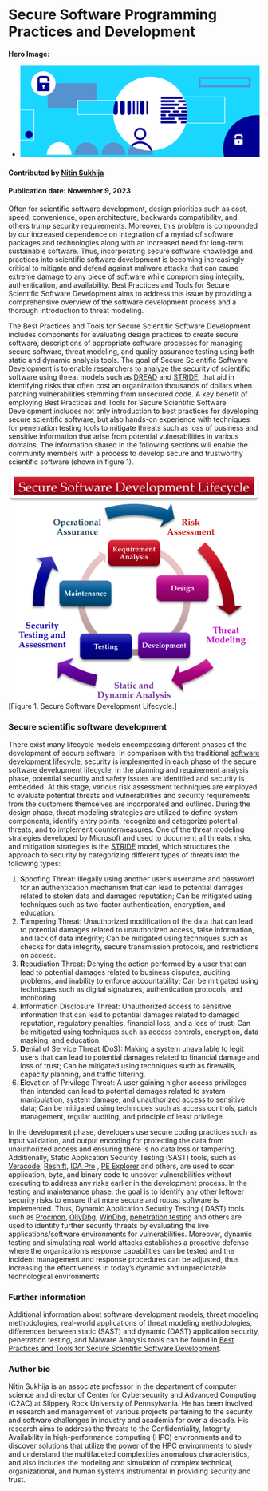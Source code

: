 # Secure Software Programming Practices and Development

**Hero Image:**

 - <img src='../../images/Blog_2312_Security.png' />

#### Contributed by [Nitin Sukhija](https://www.linkedin.com/in/nitin-sukhija-a36882b6/)

#### Publication date: November 9, 2023

<!--
The Best Practices and Tools for Secure Scientific Software Development includes components for evaluating design practices to create secure software, descriptions of appropriate software processes for managing secure software, threat modeling, and quality assurance testing using both static and dynamic analysis tools.
-->

Often for scientific software development, design priorities such as cost, speed, convenience, open architecture, backwards compatibility, and others trump security requirements. Moreover, this problem is compounded by our increased dependence on integration of a myriad of software packages and technologies along with an increased need for long-term sustainable software. Thus, incorporating secure software knowledge and practices into scientific software development is becoming increasingly critical to mitigate and defend against malware attacks that can cause extreme damage to any piece of software while compromising integrity, authentication, and availability. Best Practices and Tools for Secure Scientific Software Development aims to address this issue by providing a comprehensive overview of the software development process and a thorough introduction to threat modeling.

The Best Practices and Tools for Secure Scientific Software Development includes components for evaluating design practices to create secure software, descriptions of appropriate software processes for managing secure software, threat modeling, and quality assurance testing using both static and dynamic analysis tools. The goal of Secure Scientific Software Development is to enable researchers to analyze the security of scientific software using threat models such as [DREAD](https://en.wikipedia.org/wiki/DREAD_(risk_assessment_model)) and [STRIDE](https://en.wikipedia.org/wiki/STRIDE_(security)), that aid in identifying risks that often cost an organization thousands of dollars when patching vulnerabilities stemming from unsecured code. A key benefit of employing Best Practices and Tools for Secure Scientific Software Development includes not only introduction to best practices for developing secure scientific software, but also hands-on experience with techniques for penetration testing tools to mitigate threats such as loss of business and sensitive information that arise from potential vulnerabilities in various domains. The information shared in the following sections will enable the community members with a process to develop secure and trustworthy scientific software (shown in figure 1).

<img src='../../images/2023-09-sec-sw-prg-practices-and-dev-nsukhija.png' class='page' />[Figure 1. Secure Software Development Lifecycle.]

### Secure scientific software development

There exist many lifecycle models encompassing different phases of the development of secure software. In comparison with the traditional [software development lifecycle](https://en.wikipedia.org/wiki/Systems_development_life_cycle), security is implemented in each phase of the secure software development lifecycle. In the planning and requirement analysis phase, potential security and safety issues are identified and security is embedded. At this stage, various risk assessment techniques are employed to evaluate potential threats and vulnerabilities and security requirements from the customers themselves are incorporated and outlined. During the design phase, threat modeling strategies are utilized to define system components, identify entry points, recognize and categorize potential threats, and to implement countermeasures. One of the threat modeling strategies developed by Microsoft and used to document all threats, risks, and mitigation strategies is the [STRIDE](https://learn.microsoft.com/en-us/azure/security/develop/threat-modeling-tool-threats) model, which structures  the approach to security by categorizing different types of threats into the following types:

1. **S**poofing Threat: Illegally using another user’s username and password for an authentication mechanism that can lead to potential damages related to stolen data and damaged reputation; Can be mitigated using techniques such as two-factor authentication, encryption, and education.
2. **T**ampering Threat: Unauthorized modification of the data that can lead to potential damages related to unauthorized access, false information, and lack of data integrity; Can be mitigated using techniques such as checks for data integrity, secure transmission protocols, and restrictions on access.
3. **R**epudiation Threat: Denying the action performed by a user that can lead to potential damages related to business disputes, auditing problems, and inability to enforce accountability; Can be mitigated using techniques such as digital signatures, authentication protocols, and monitoring.
4. **I**nformation Disclosure Threat: Unauthorized access to sensitive information that can lead to potential damages related to damaged reputation, regulatory penalties, financial loss, and a loss of trust; Can be mitigated using techniques such as access controls, encryption, data masking, and education.
5. **D**enial of Service Threat (DoS): Making a system unavailable to legit users that can lead to potential damages related to financial damage and loss of trust; Can be mitigated using techniques such as firewalls, capacity planning, and traffic filtering.
6. **E**levation of Privilege Threat: A user gaining higher access privileges than intended can lead to potential damages related to system manipulation, system damage, and unauthorized access to sensitive data; Can be mitigated using techniques such as access controls, patch management, regular auditing, and principle of least privilege.

In the development phase, developers use secure coding practices such as input validation, and output encoding for protecting the data from unauthorized access and ensuring there is no data loss or tampering. Additionally, Static Application Security Testing (SAST) tools, such as [Veracode](https://www.veracode.com/), [Reshift](https://docs.reshiftsecurity.com/), [IDA Pro](https://hex-rays.com/ida-pro/) , [PE Explorer](http://www.pe-explorer.com/) and others, are used to scan application, byte, and binary code to uncover vulnerabilities without executing to address any risks earlier in the development process. In the testing and maintenance phase, the goal is to identify any other leftover security risks to ensure that more secure and robust software is implemented. Thus, Dynamic Application Security Testing ( DAST) tools such as [Procmon](https://learn.microsoft.com/en-us/sysinternals/downloads/procmon), [OllyDbg](https://www.ollydbg.de/), [WinDbg](https://learn.microsoft.com/en-us/windows-hardware/drivers/debugger/), [penetration testing](https://en.wikipedia.org/wiki/Penetration_test) and others are used to identify further security threats by evaluating the live applications/software environments for vulnerabilities. Moreover, dynamic testing and simulating real-world attacks establishes a proactive defense where the organization’s response capabilities can be tested and the incident management and response procedures can be adjusted, thus increasing the effectiveness in today’s dynamic and unpredictable technological environments.

### Further information

Additional information about software development models, threat modeling methodologies, real-world applications of threat modeling methodologies, differences between static (SAST) and dynamic (DAST) application security, penetration testing, and Malware Analysis tools can be found in [Best Practices and Tools for Secure Scientific Software Development](https://zenodo.org/communities/secure-scientific-software-development/).


### Author bio

Nitin Sukhija is an associate professor in the department of computer science and director of Center for Cybersecurity and Advanced Computing (C2AC) at Slippery Rock University of Pennsylvania. He has been involved in research and management of various projects pertaining to the security and software challenges in industry and academia for over a decade. His research aims to address the threats to the Confidentiality, Integrity, Availability in high-performance computing (HPC) environments and to discover solutions that utilize the power of the HPC environments to study and understand the multifaceted complexities anomalous characteristics, and also includes the modeling and simulation of complex technical, organizational, and human systems instrumental in providing security and trust.

<!---
Publish: yes
Topics: software development, testing
--->
